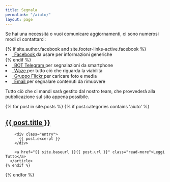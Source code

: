```yaml
---
title: Segnala
permalink: "/aiuto/"
layout: page
---
```


<div class="segnala">
<p>Se hai una necessità o vuoi comunicare aggiornamenti, ci sono numerosi modi di contattarci: </p>
 {% if site.author.facebook and site.footer-links-active.facebook %}
          <li>
            <a href="https://www.facebook.com/{{ site.author.facebook }}" title="Facebook">
              <span class="fa-stack fa-lg">
                <i class="fa fa-circle fa-stack-2x"></i>
                <i class="fa fa-facebook fa-stack-1x fa-inverse"></i>
              </span>&nbsp;&nbsp;Facebook
            </a>da usare per informazioni generiche
          </li>
          {% endif %}
          <li>
            <a href="http://telegram.me/terremotocentroitalia_bot" title="Bot Telegram">
              <span class="fa-stack fa-lg">
                <i class="fa fa-circle fa-stack-2x"></i>
                <i class="fa fa-paper-plane fa-stack-1x fa-inverse"></i>
              </span>&nbsp;&nbsp;BOT Telegram
            </a>per segnalazioni da smartphone
          </li>
           <li>
            <a href="/2016-08-26-usare-waze/" title="Waze">
              <span class="fa-stack fa-lg">
                <i class="fa fa-circle fa-stack-2x"></i>
                <i class="fa fa-car fa-stack-1x fa-inverse"></i>
              </span>&nbsp;&nbsp;Waze
            </a>per tutto ciò che riguarda la viabilità
          </li>
           <li>
            <a href="https://www.flickr.com/groups/3003557@N20/" title="Flickr">
              <span class="fa-stack fa-lg">
                <i class="fa fa-circle fa-stack-2x"></i>
                <i class="fa fa-flickr fa-stack-1x fa-inverse"></i>
              </span>&nbsp;&nbsp;Gruppo Flickr
            </a>per caricare foto e media
          </li>
          <li>
            <a itemprop="sameAs" href="mailto:terremotocentroita+rimozione@gmail.com" title="Email">
              <span class="fa-stack fa-lg">
                <i class="fa fa-circle fa-stack-2x"></i>
                <i class="fa fa-envelope fa-stack-1x fa-inverse"></i>
              </span>&nbsp;&nbsp;Email 
            </a>per segnalare contenuti da rimuovere
          </li>
          
<p>Tutto ciò che ci mandi sarà gestito dal nostro team, che provvederà alla pubblicazione sul sito appena possibile.</p>

</div>
<div class="posts">
  {% for post in site.posts %}
    {% if post.categories contains 'aiuto' %}
      <article class="post">
        <h1><a href="{{ site.baseurl }}{{ post.url }}">{{ post.title }}</a></h1>

        <div class="entry">
          {{ post.excerpt }}
        </div>

        <a href="{{ site.baseurl }}{{ post.url }}" class="read-more">Leggi Tutto</a>
      </article>
    {% endif %}
  {% endfor %}
</div>
